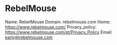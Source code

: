 
# RebelMouse

Name: RebelMouse
Domain: rebelmouse.com
Home: https://www.rebelmouse.com/
Privacy_policy: https://www.rebelmouse.com/st/Privacy_Policy
Email: early@rebelmouse.com
